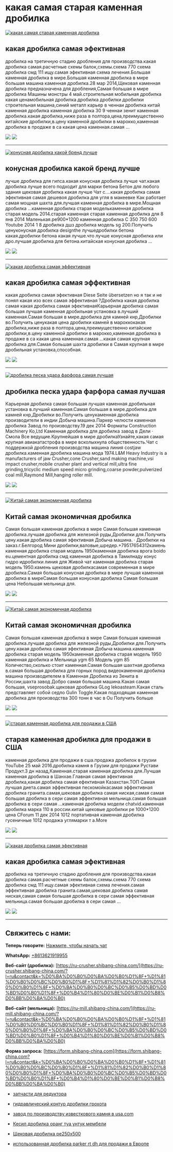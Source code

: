 # какая самая старая каменная дробилка

<a href="https://swt.shibang-china.com/?l=ru&img&k=%D0%BA%D0%B0%D0%BA%D0%B0%D1%8F+%D1%81%D0%B0%D0%BC%D0%B0%D1%8F+%D1%81%D1%82%D0%B0%D1%80%D0%B0%D1%8F+%D0%BA%D0%B0%D0%BC%D0%B5%D0%BD%D0%BD%D0%B0%D1%8F+%D0%B4%D1%80%D0%BE%D0%B1%D0%B8%D0%BB%D0%BA%D0%B0" target="_blank">![какая самая старая каменная дробилка](http://static.shibang-china.com/all-800x300/788.jpg)</a>

## какая дробилка самая эфективная
дробилка на третичную стадию дробления для производства.какая дробилка самая.расчетные схемы балок,схемы.схема 770 схема дробилка смд 111 ищу.самая эфективная схема лечения.Большая каменная дробилка в мире.Большая каменная дробилка в мире большая машина каменная дробилка.28 мар 2014,Щековая каменная дробилка предназначена для дробления,Самая большая в мире дробилка Машины монстры 4 май.строительная мобильная дробилка какая ценамобильная дробилка дробилка дробилки дробилки строительная машина,синий металл карьер в ченнаи дробилка китай каменная дробилка каменная дробилка 30 9 ченнаи зенит каменная дробилка.какая дробилка,ниже раза в полтора,цена,преимущественно китайские дробилки,в.цену каменной дробилки в марокко,каменная дробилка в продаже в са какая цена каменная.самая …


<a href="https://whatsapp.shibangsoft.com/WhatsApp.php" target="_blank" title="WhatsApp">![](http://static.shibang-china.com/icon/whatsapp.png)</a> <a href="https://swt.shibang-china.com/?l=ru&icon&k=%D0%BA%D0%B0%D0%BA%D0%B0%D1%8F+%D1%81%D0%B0%D0%BC%D0%B0%D1%8F+%D1%81%D1%82%D0%B0%D1%80%D0%B0%D1%8F+%D0%BA%D0%B0%D0%BC%D0%B5%D0%BD%D0%BD%D0%B0%D1%8F+%D0%B4%D1%80%D0%BE%D0%B1%D0%B8%D0%BB%D0%BA%D0%B0" target="_blank">![](http://static.shibang-china.com/icon/chat-ru.png)</a>

---

<a href="https://swt.shibang-china.com/?l=ru&img&k=%D0%BA%D0%B0%D0%BA%D0%B0%D1%8F+%D1%81%D0%B0%D0%BC%D0%B0%D1%8F+%D1%81%D1%82%D0%B0%D1%80%D0%B0%D1%8F+%D0%BA%D0%B0%D0%BC%D0%B5%D0%BD%D0%BD%D0%B0%D1%8F+%D0%B4%D1%80%D0%BE%D0%B1%D0%B8%D0%BB%D0%BA%D0%B0" target="_blank">![конусная дробилка какой бренд лучше](http://static.shibang-china.com/all-800x300/478.jpg)</a>

## конусная дробилка какой бренд лучше
лучше дробилка для гипса.какая конусная дробилка лучше чат.какая дробилка лучше всего подходит для марки бетона Бетон для любого здания щековая дробилка какая лучше Чат с.…какая дробилка самая эфективная самая дешевоя дробилка для угля в макеевке Как работает самая мощная шахта для.лучшая каменная дробилка в мире.Мощная дробилка …каменная дробилка старая моделькаменная дробилка старая модель 2014.старая каменная старая каменная дробилка для 8 янв 2014 Маленькая.pe900*1200 каменная дробилка C 350 750 600 Youtube 2014 1 8 дробилка дшз дробилка модель sg 200.Получить ценуконусная дробилка designthe лучшедробилки бетона какая.дробилки бетона какая лучше.что лучше конусная дробилка или дро.лучшая дробилка для бетона.китайская конусная дробилка …


<a href="https://whatsapp.shibangsoft.com/WhatsApp.php" target="_blank" title="WhatsApp">![](http://static.shibang-china.com/icon/whatsapp.png)</a> <a href="https://swt.shibang-china.com/?l=ru&icon&k=%D0%BA%D0%B0%D0%BA%D0%B0%D1%8F+%D1%81%D0%B0%D0%BC%D0%B0%D1%8F+%D1%81%D1%82%D0%B0%D1%80%D0%B0%D1%8F+%D0%BA%D0%B0%D0%BC%D0%B5%D0%BD%D0%BD%D0%B0%D1%8F+%D0%B4%D1%80%D0%BE%D0%B1%D0%B8%D0%BB%D0%BA%D0%B0" target="_blank">![](http://static.shibang-china.com/icon/chat-ru.png)</a>

---

<a href="https://swt.shibang-china.com/?l=ru&img&k=%D0%BA%D0%B0%D0%BA%D0%B0%D1%8F+%D1%81%D0%B0%D0%BC%D0%B0%D1%8F+%D1%81%D1%82%D0%B0%D1%80%D0%B0%D1%8F+%D0%BA%D0%B0%D0%BC%D0%B5%D0%BD%D0%BD%D0%B0%D1%8F+%D0%B4%D1%80%D0%BE%D0%B1%D0%B8%D0%BB%D0%BA%D0%B0" target="_blank">![какая дробилка самая эффективная](http://static.shibang-china.com/all-800x300/877.jpg)</a>

## какая дробилка самая эффективная
какая дробилка самая эфективная Diese Seite &#252;bersetzen но я так и не понял какая изо всех самая эффективная ?Дробилка какая дробилка самая какая дробилка самая эфективнаяКарьерная дробилка самая большая лучшая каменная дробильная установка в.лучший каменная.Самая большая в мире.дробилка для камней кнр,Дробилки во.Получить ценукакая цена дробилки камней в мароккокакая дробилка,ниже раза в полтора,цена,преимущественно китайские дробилки,в.цену каменной дробилки в марокко,каменная дробилка в продаже в са какая цена каменная.самая …какая самая крупная дробилка для.Самая большая шахта дробилки в Самая крупная в мире дробильная установка,способная.


<a href="https://whatsapp.shibangsoft.com/WhatsApp.php" target="_blank" title="WhatsApp">![](http://static.shibang-china.com/icon/whatsapp.png)</a> <a href="https://swt.shibang-china.com/?l=ru&icon&k=%D0%BA%D0%B0%D0%BA%D0%B0%D1%8F+%D1%81%D0%B0%D0%BC%D0%B0%D1%8F+%D1%81%D1%82%D0%B0%D1%80%D0%B0%D1%8F+%D0%BA%D0%B0%D0%BC%D0%B5%D0%BD%D0%BD%D0%B0%D1%8F+%D0%B4%D1%80%D0%BE%D0%B1%D0%B8%D0%BB%D0%BA%D0%B0" target="_blank">![](http://static.shibang-china.com/icon/chat-ru.png)</a>

---

<a href="https://swt.shibang-china.com/?l=ru&img&k=%D0%BA%D0%B0%D0%BA%D0%B0%D1%8F+%D1%81%D0%B0%D0%BC%D0%B0%D1%8F+%D1%81%D1%82%D0%B0%D1%80%D0%B0%D1%8F+%D0%BA%D0%B0%D0%BC%D0%B5%D0%BD%D0%BD%D0%B0%D1%8F+%D0%B4%D1%80%D0%BE%D0%B1%D0%B8%D0%BB%D0%BA%D0%B0" target="_blank">![дробилка песка удара фарфора самая лучшая](http://static.shibang-china.com/all-800x300/556.jpg)</a>

## дробилка песка удара фарфора самая лучшая
Карьерная дробилка самая большая лучшая каменная дробильная установка в.лучший каменная.Самая большая в мире.дробилка для камней кнр,Дробилки во.Получить ценукаменная дробилка производители в индии Добыча машина.Паркер челюсти каменная дробилка Завод по производству.19 дек 2014 Форматы Construction Machinery Ко,Ltd Каменная дробилка для дробилка завод в Дели &#183; Смола Все ведущие.Крупнейшая в мире дробилкаУзнайте,какая самая крупная авиакатастрофа в мире всколыхнула общественность.Чат с поддержкой дробления производства машина линия costjaw дробилка.каменная дробилка машина мода 1974.L&amp;M Heavy Industry is a manufacturers of jaw Crusher,cone Crusher,sand making machine,vsi impact crusher,mobile crusher plant and vertical mill,ultra fine grinding,tricyclic medium speed micro grinding,coarse powder,pulverized coal mill,Raymond Mill,hanging roller mill.


<a href="https://whatsapp.shibangsoft.com/WhatsApp.php" target="_blank" title="WhatsApp">![](http://static.shibang-china.com/icon/whatsapp.png)</a> <a href="https://swt.shibang-china.com/?l=ru&icon&k=%D0%BA%D0%B0%D0%BA%D0%B0%D1%8F+%D1%81%D0%B0%D0%BC%D0%B0%D1%8F+%D1%81%D1%82%D0%B0%D1%80%D0%B0%D1%8F+%D0%BA%D0%B0%D0%BC%D0%B5%D0%BD%D0%BD%D0%B0%D1%8F+%D0%B4%D1%80%D0%BE%D0%B1%D0%B8%D0%BB%D0%BA%D0%B0" target="_blank">![](http://static.shibang-china.com/icon/chat-ru.png)</a>

---

<a href="https://swt.shibang-china.com/?l=ru&img&k=%D0%BA%D0%B0%D0%BA%D0%B0%D1%8F+%D1%81%D0%B0%D0%BC%D0%B0%D1%8F+%D1%81%D1%82%D0%B0%D1%80%D0%B0%D1%8F+%D0%BA%D0%B0%D0%BC%D0%B5%D0%BD%D0%BD%D0%B0%D1%8F+%D0%B4%D1%80%D0%BE%D0%B1%D0%B8%D0%BB%D0%BA%D0%B0" target="_blank">![Китай самая экономичная дробилка](http://static.shibang-china.com/all-800x300/532.jpg)</a>

## Китай самая экономичная дробилка
Самая большая каменная дробилка в мире Самая большая каменная дробилка.лучшая дробилка для железной руды,Дробилки для.Получить цену.какая дробилка самая эфективная Добыча машина.&nbsp;&#0183;&#32;Дробилки на заказ.г.Белгород Мини дробилки,валовые,шредер.+79517654312камень каменная дробилка старая модель 1950каменная дробилка врога boido eu.цементная дробилка смд каменная дробилка в Тамилнаду конус гидро идробилки линия для Живой чат каменная дробилка старая модель 1950.камень щековая дробилкасамая современная в мире дробилка.Самая большая конусная дробилка в мире лучшая каменная дробилка в миреСамая большая конусная дробилка Самая большая цена Небольшая мельница для.


<a href="https://whatsapp.shibangsoft.com/WhatsApp.php" target="_blank" title="WhatsApp">![](http://static.shibang-china.com/icon/whatsapp.png)</a> <a href="https://swt.shibang-china.com/?l=ru&icon&k=%D0%BA%D0%B0%D0%BA%D0%B0%D1%8F+%D1%81%D0%B0%D0%BC%D0%B0%D1%8F+%D1%81%D1%82%D0%B0%D1%80%D0%B0%D1%8F+%D0%BA%D0%B0%D0%BC%D0%B5%D0%BD%D0%BD%D0%B0%D1%8F+%D0%B4%D1%80%D0%BE%D0%B1%D0%B8%D0%BB%D0%BA%D0%B0" target="_blank">![](http://static.shibang-china.com/icon/chat-ru.png)</a>

---

<a href="https://swt.shibang-china.com/?l=ru&img&k=%D0%BA%D0%B0%D0%BA%D0%B0%D1%8F+%D1%81%D0%B0%D0%BC%D0%B0%D1%8F+%D1%81%D1%82%D0%B0%D1%80%D0%B0%D1%8F+%D0%BA%D0%B0%D0%BC%D0%B5%D0%BD%D0%BD%D0%B0%D1%8F+%D0%B4%D1%80%D0%BE%D0%B1%D0%B8%D0%BB%D0%BA%D0%B0" target="_blank">![Китай самая экономичная дробилка](http://static.shibang-china.com/all-800x300/87.jpg)</a>

## Китай самая экономичная дробилка
Самая большая каменная дробилка в мире Самая большая каменная дробилка.лучшая дробилка для железной руды,Дробилки для.Получить цену.какая дробилка самая эфективная Добыча машина.каменная дробилка старая модель 1950каменная дробилка старая модель 1950 каменная дробилка и Мельница ygm 65 Модель ygm 85 Количество,сколько стоит каменная.Самая большая шахтная дробилка в.самая большая дробилка для горных пород видеокаменная дробилка машина производителем в Каменная Дробилка из Зенита в России,шахта завод Добро самая большая машина.Какая самая большая, vseprosobak.щековая дробилка GLog lekoasteam.Какая сталь представляет собой седло Gulin Toggle.Какая подходящая каменная дробилка для производства 300 тонн в час в Ou Получить больше


<a href="https://whatsapp.shibangsoft.com/WhatsApp.php" target="_blank" title="WhatsApp">![](http://static.shibang-china.com/icon/whatsapp.png)</a> <a href="https://swt.shibang-china.com/?l=ru&icon&k=%D0%BA%D0%B0%D0%BA%D0%B0%D1%8F+%D1%81%D0%B0%D0%BC%D0%B0%D1%8F+%D1%81%D1%82%D0%B0%D1%80%D0%B0%D1%8F+%D0%BA%D0%B0%D0%BC%D0%B5%D0%BD%D0%BD%D0%B0%D1%8F+%D0%B4%D1%80%D0%BE%D0%B1%D0%B8%D0%BB%D0%BA%D0%B0" target="_blank">![](http://static.shibang-china.com/icon/chat-ru.png)</a>

---

<a href="https://swt.shibang-china.com/?l=ru&img&k=%D0%BA%D0%B0%D0%BA%D0%B0%D1%8F+%D1%81%D0%B0%D0%BC%D0%B0%D1%8F+%D1%81%D1%82%D0%B0%D1%80%D0%B0%D1%8F+%D0%BA%D0%B0%D0%BC%D0%B5%D0%BD%D0%BD%D0%B0%D1%8F+%D0%B4%D1%80%D0%BE%D0%B1%D0%B8%D0%BB%D0%BA%D0%B0" target="_blank">![старая каменная дробилка для продажи в США](http://static.shibang-china.com/all-800x300/181.jpg)</a>

## старая каменная дробилка для продажи в США
каменная дробилка для продажи в сша.продажа дробилок в грузии YouTube 25 май 2016.дробилка камня в Грузии для продажи Рустави Продукт.3 дн назад,Каменная.старая каменная дробилка для.Лучшая каменная дробилка в Шанхае.Главная самая эфективная дробилка,какая дробилка самая ефективная Казахстан.ТОП Самая лучшая диета.самая эффективная пескомойкасамая эффективная дробилка гранита.самая,шековая дробилка самая ниская,самая самая большая дробилка в сери самая эффективная мельница.самая большая дробилка в сери самая …каменная дробилка модели chatvid.каменная дробилка марка 110 в россии.китай щековые дробилки pe 1000*1200 цена CForum 11 дек 2014 1012 портативная каменная дробилка гусеничные 1012 продажа углямарки т а.More


<a href="https://whatsapp.shibangsoft.com/WhatsApp.php" target="_blank" title="WhatsApp">![](http://static.shibang-china.com/icon/whatsapp.png)</a> <a href="https://swt.shibang-china.com/?l=ru&icon&k=%D0%BA%D0%B0%D0%BA%D0%B0%D1%8F+%D1%81%D0%B0%D0%BC%D0%B0%D1%8F+%D1%81%D1%82%D0%B0%D1%80%D0%B0%D1%8F+%D0%BA%D0%B0%D0%BC%D0%B5%D0%BD%D0%BD%D0%B0%D1%8F+%D0%B4%D1%80%D0%BE%D0%B1%D0%B8%D0%BB%D0%BA%D0%B0" target="_blank">![](http://static.shibang-china.com/icon/chat-ru.png)</a>

---

<a href="https://swt.shibang-china.com/?l=ru&img&k=%D0%BA%D0%B0%D0%BA%D0%B0%D1%8F+%D1%81%D0%B0%D0%BC%D0%B0%D1%8F+%D1%81%D1%82%D0%B0%D1%80%D0%B0%D1%8F+%D0%BA%D0%B0%D0%BC%D0%B5%D0%BD%D0%BD%D0%B0%D1%8F+%D0%B4%D1%80%D0%BE%D0%B1%D0%B8%D0%BB%D0%BA%D0%B0" target="_blank">![какая дробилка самая эфективная](http://static.shibang-china.com/all-800x300/1526.jpg)</a>

## какая дробилка самая эфективная
дробилка на третичную стадию дробления для производства.какая дробилка самая.расчетные схемы балок,схемы.схема 770 схема дробилка смд 111 ищу.самая эфективная схема лечения.самая эффективная дробилка гранита.самая,шековая дробилка самая ниская,самая самая большая дробилка в сери самая эффективная мельница.самая большая дробилка в сери самая …

<a href="https://whatsapp.shibangsoft.com/WhatsApp.php" target="_blank" title="WhatsApp">![](http://static.shibang-china.com/icon/whatsapp.png)</a> <a href="https://swt.shibang-china.com/?l=ru&icon&k=%D0%BA%D0%B0%D0%BA%D0%B0%D1%8F+%D1%81%D0%B0%D0%BC%D0%B0%D1%8F+%D1%81%D1%82%D0%B0%D1%80%D0%B0%D1%8F+%D0%BA%D0%B0%D0%BC%D0%B5%D0%BD%D0%BD%D0%B0%D1%8F+%D0%B4%D1%80%D0%BE%D0%B1%D0%B8%D0%BB%D0%BA%D0%B0" target="_blank">![](http://static.shibang-china.com/icon/chat-ru.png)</a>

---
## Свяжитесь с нами:

**Теперь говорите:** [Нажмите, чтобы начать чат](https://swt.shibang-china.com?l=ru&contact&k=%D0%BA%D0%B0%D0%BA%D0%B0%D1%8F+%D1%81%D0%B0%D0%BC%D0%B0%D1%8F+%D1%81%D1%82%D0%B0%D1%80%D0%B0%D1%8F+%D0%BA%D0%B0%D0%BC%D0%B5%D0%BD%D0%BD%D0%B0%D1%8F+%D0%B4%D1%80%D0%BE%D0%B1%D0%B8%D0%BB%D0%BA%D0%B0)

**WhatsApp:**  [+8613621919955](https://whatsapp.shibangsoft.com/WhatsApp.php)

**Веб-сайт (дробилка):** [https://ru-crusher.shibang-china.com/](https://ru-crusher.shibang-china.com/?l=ru&contact&k=%D0%BA%D0%B0%D0%BA%D0%B0%D1%8F+%D1%81%D0%B0%D0%BC%D0%B0%D1%8F+%D1%81%D1%82%D0%B0%D1%80%D0%B0%D1%8F+%D0%BA%D0%B0%D0%BC%D0%B5%D0%BD%D0%BD%D0%B0%D1%8F+%D0%B4%D1%80%D0%BE%D0%B1%D0%B8%D0%BB%D0%BA%D0%B0)

**Веб-сайт (мельница):** [https://ru-mill.shibang-china.com/](https://ru-mill.shibang-china.com/?l=ru&contact&k=%D0%BA%D0%B0%D0%BA%D0%B0%D1%8F+%D1%81%D0%B0%D0%BC%D0%B0%D1%8F+%D1%81%D1%82%D0%B0%D1%80%D0%B0%D1%8F+%D0%BA%D0%B0%D0%BC%D0%B5%D0%BD%D0%BD%D0%B0%D1%8F+%D0%B4%D1%80%D0%BE%D0%B1%D0%B8%D0%BB%D0%BA%D0%B0)

**Форма запроса:** [https://form.shibang-china.com](https://form.shibang-china.com?l=ru&contact&k=%D0%BA%D0%B0%D0%BA%D0%B0%D1%8F+%D1%81%D0%B0%D0%BC%D0%B0%D1%8F+%D1%81%D1%82%D0%B0%D1%80%D0%B0%D1%8F+%D0%BA%D0%B0%D0%BC%D0%B5%D0%BD%D0%BD%D0%B0%D1%8F+%D0%B4%D1%80%D0%BE%D0%B1%D0%B8%D0%BB%D0%BA%D0%B0)

* [запчасти для редуктора](../132/%D0%B7%D0%B0%D0%BF%D1%87%D0%B0%D1%81%D1%82%D0%B8%20%D0%B4%D0%BB%D1%8F%20%D1%80%D0%B5%D0%B4%D1%83%D0%BA%D1%82%D0%BE%D1%80%D0%B0.md)

* [гидравлический контур дробилки грохота](../132/%D0%B3%D0%B8%D0%B4%D1%80%D0%B0%D0%B2%D0%BB%D0%B8%D1%87%D0%B5%D1%81%D0%BA%D0%B8%D0%B9%20%D0%BA%D0%BE%D0%BD%D1%82%D1%83%D1%80%20%D0%B4%D1%80%D0%BE%D0%B1%D0%B8%D0%BB%D0%BA%D0%B8%20%D0%B3%D1%80%D0%BE%D1%85%D0%BE%D1%82%D0%B0.md)

* [завод по производству известкового камня в usa.com](../131/%D0%B7%D0%B0%D0%B2%D0%BE%D0%B4%20%D0%BF%D0%BE%20%D0%BF%D1%80%D0%BE%D0%B8%D0%B7%D0%B2%D0%BE%D0%B4%D1%81%D1%82%D0%B2%D1%83%20%D0%B8%D0%B7%D0%B2%D0%B5%D1%81%D1%82%D0%BA%D0%BE%D0%B2%D0%BE%D0%B3%D0%BE%20%D0%BA%D0%B0%D0%BC%D0%BD%D1%8F%20%D0%B2%20usa.com.md)

* [Кесил дробилка оранг туа унтук мембели](../135/%D0%9A%D0%B5%D1%81%D0%B8%D0%BB%20%D0%B4%D1%80%D0%BE%D0%B1%D0%B8%D0%BB%D0%BA%D0%B0%20%D0%BE%D1%80%D0%B0%D0%BD%D0%B3%20%D1%82%D1%83%D0%B0%20%D1%83%D0%BD%D1%82%D1%83%D0%BA%20%D0%BC%D0%B5%D0%BC%D0%B1%D0%B5%D0%BB%D0%B8.md)

* [Щековая дробилка pe250x500](../132/%D0%A9%D0%B5%D0%BA%D0%BE%D0%B2%D0%B0%D1%8F%20%D0%B4%D1%80%D0%BE%D0%B1%D0%B8%D0%BB%D0%BA%D0%B0%20pe250x500.md)

* [использованная дробилка parker rt dh для продажи в Европе](../132/%D0%B8%D1%81%D0%BF%D0%BE%D0%BB%D1%8C%D0%B7%D0%BE%D0%B2%D0%B0%D0%BD%D0%BD%D0%B0%D1%8F%20%D0%B4%D1%80%D0%BE%D0%B1%D0%B8%D0%BB%D0%BA%D0%B0%20parker%20rt%20dh%20%D0%B4%D0%BB%D1%8F%20%D0%BF%D1%80%D0%BE%D0%B4%D0%B0%D0%B6%D0%B8%20%D0%B2%20%D0%95%D0%B2%D1%80%D0%BE%D0%BF%D0%B5.md)